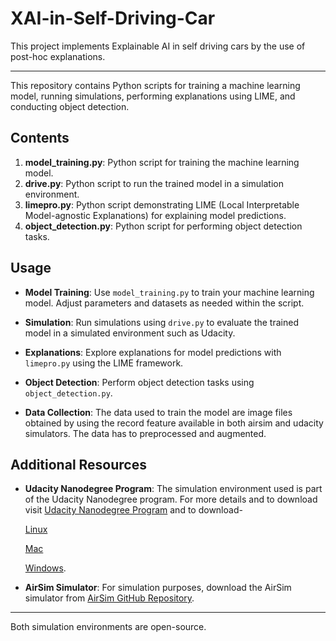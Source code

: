 # XAI-in-Self-Driving-Car
This project implements Explainable AI in self driving cars by the use of post-hoc explanations.

---
 This repository contains Python scripts for training a machine learning model, running simulations, performing explanations using LIME, and conducting object detection.

## Contents

1. **model_training.py**: Python script for training the machine learning model.
2. **drive.py**: Python script to run the trained model in a simulation environment.
3. **limepro.py**: Python script demonstrating LIME (Local Interpretable Model-agnostic Explanations) for explaining model predictions.
4. **object_detection.py**: Python script for performing object detection tasks.

## Usage

- **Model Training**: Use `model_training.py` to train your machine learning model. Adjust parameters and datasets as needed within the script.
  

- **Simulation**: Run simulations using `drive.py` to evaluate the trained model in a simulated environment such as Udacity.

- **Explanations**: Explore explanations for model predictions with `limepro.py` using the LIME framework.

- **Object Detection**: Perform object detection tasks using `object_detection.py`.

- **Data Collection**: The data used to train the model are image files obtained by using the record feature available in both airsim and udacity simulators. The data has to preprocessed and augmented.

## Additional Resources

- **Udacity Nanodegree Program**: The simulation environment used is part of the Udacity Nanodegree program. For more details and to download visit [Udacity Nanodegree Program](https://udacity.com/drive)
  and to download-


  [Linux](https://s3-us-west-1.amazonaws.com/udacity-selfdrivingcar/Term1-Sim/term1-simulator-linux.zip)

  [Mac](https://s3-us-west-1.amazonaws.com/udacity-selfdrivingcar/Term1-Sim/term1-simulator-mac.zip)

  [Windows](https://s3-us-west-1.amazonaws.com/udacity-selfdrivingcar/Term1-Sim/term1-simulator-windows.zip).

- **AirSim Simulator**: For simulation purposes, download the AirSim simulator from [AirSim GitHub Repository](https://github.com/microsoft/AirSim).


---
Both simulation environments are open-source.
